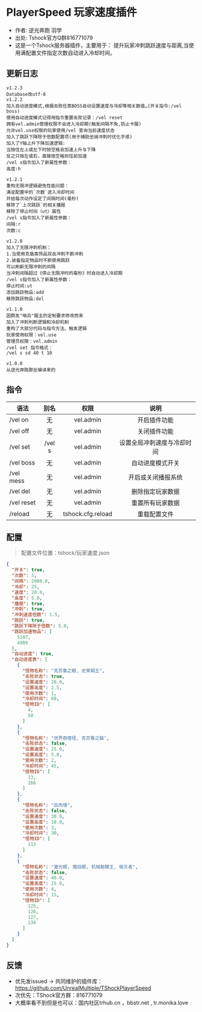 # PlayerSpeed 玩家速度插件

- 作者: 逆光奔跑 羽学
- 出处: Tshock官方Q群816771079
- 这是一个Tshock服务器插件，主要用于：
提升玩家冲刺跳跃速度与距离,当使用满配置文件指定次数自动进入冷却时间。

## 更新日志

```
v1.2.3
Database改utf-8
v1.2.2
加入自动进度模式,根据击败任意BOSS自动设置速度与冷却等相关数值…(开关指令:/vel boss)
使用自动进度模式记得用指令重置击败记录：/vel reset 
拥有vel.admin管理权限不会进入冷却期(触发间隔不免,防止卡服)
允许vel.use权限的玩家使用/vel 查询当前速度状态
加入了跳跃下降除于倍数配置项(用于辅助坐骑冲刺时优化手感)
加入了Y轴上升下降加速逻辑:
当按住左上或左下时按空格会加速上升与下降
反之只按左或右，直接按空格则往前加速
/vel s指令加入了新属性参数：
高度:h

v1.2.1
重构无限冲逻辑避免性能问题：
满足配置中的`次数`进入冷却时间
并给每次动作设定了间隔时间(毫秒)
移除了`上次跳跃`的相关播报
移除了停止时间（ut）属性
/vel s指令加入了新属性参数：
间隔:r
次数:c

v1.2.0
加入了无限冲刺机制：
1.当使用克盾类饰品双击冲刺不断冲刺
2.装备指定物品时不断使用跳跃
可以刷新无限冲刺的间隔
当冲刺间隔超过《停止无限冲时的毫秒》时自动进入冷却期
/vel s指令加入了新属性参数：
停止时间:ut
添加跳跃物品:add
移除跳跃物品:del

v1.1.0
因群友"哨兵"服主的定制要求修改而来
加入了冲刺判断逻辑和冷却机制
重构了大部分代码与指令方法、触发逻辑
玩家使用权限：vel.use
管理员权限：vel.admin
/vel set 指令格式：
/vel s sd 40 t 10

v1.0.0
从逆光奔跑那反编译来的
```

## 指令

| 语法                             | 别名  |       权限       |                   说明                   |
| -------------------------------- | :---: | :--------------: | :--------------------------------------: |
| /vel on  | 无 |   vel.admin    |    开启插件功能    |
| /vel off | 无 |   vel.admin    |    关闭插件功能    |
| /vel set | /vel s |   vel.admin    |    设置全局冲刺速度与冷却时间    |
| /vel boss | 无|   vel.admin    |    自动进度模式开关    |
| /vel mess | 无 |   vel.admin    |    开启或关闭播报系统    |
| /vel del | 无 |   vel.admin    |    删除指定玩家数据    |
| /vel reset | 无 |   vel.admin    |    重置所有玩家数据    |
| /reload  | 无 |   tshock.cfg.reload    |    重载配置文件    |

## 配置
> 配置文件位置：tshock/玩家速度.json
```json
{
  "开关": true,
  "次数": 5,
  "间隔": 2000.0,
  "冷却": 25,
  "速度": 20.0,
  "高度": 5.0,
  "播报": true,
  "冲刺": true,
  "冲刺速度倍数": 1.5,
  "跳跃": true,
  "跳跃下降除于倍数": 5.0,
  "跳跃加速物品": [
    5107,
    4989
  ],
  "自动进度": true,
  "自动进度表": [
    {
      "怪物名称": "克苏鲁之眼, 史莱姆王",
      "击败状态": true,
      "设置速度": 20.0,
      "设置高度": 2.5,
      "使用次数": 1,
      "冷却时间": 60,
      "怪物ID": [
        4,
        50
      ]
    },
    {
      "怪物名称": "世界吞噬怪, 克苏鲁之脑",
      "击败状态": false,
      "设置速度": 25.0,
      "设置高度": 5.0,
      "使用次数": 2,
      "冷却时间": 45,
      "怪物ID": [
        13,
        266
      ]
    },
    {
      "怪物名称": "血肉墙",
      "击败状态": false,
      "设置速度": 30.0,
      "设置高度": 10.0,
      "使用次数": 3,
      "冷却时间": 30,
      "怪物ID": [
        113
      ]
    },
    {
      "怪物名称": "激光眼, 魔焰眼, 机械骷髅王, 毁灭者",
      "击败状态": false,
      "设置速度": 40.0,
      "设置高度": 15.0,
      "使用次数": 4,
      "冷却时间": 15,
      "怪物ID": [
        125,
        126,
        127,
        134
      ]
    }
  ]
}
```
## 反馈
- 优先发issued -> 共同维护的插件库：https://github.com/UnrealMultiple/TShockPlayerSpeed
- 次优先：TShock官方群：816771079
- 大概率看不到但是也可以：国内社区trhub.cn ，bbstr.net , tr.monika.love